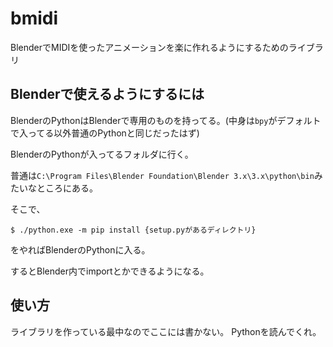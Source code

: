 # bmidi

BlenderでMIDIを使ったアニメーションを楽に作れるようにするためのライブラリ

## Blenderで使えるようにするには

BlenderのPythonはBlenderで専用のものを持ってる。(中身は```bpy```がデフォルトで入ってる以外普通のPythonと同じだったはず)

BlenderのPythonが入ってるフォルダに行く。

普通は```C:\Program Files\Blender Foundation\Blender 3.x\3.x\python\bin```みたいなところにある。

そこで、
```
$ ./python.exe -m pip install {setup.pyがあるディレクトリ}
```
をやればBlenderのPythonに入る。

するとBlender内でimportとかできるようになる。

## 使い方

ライブラリを作っている最中なのでここには書かない。
Pythonを読んでくれ。
